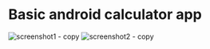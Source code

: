 # Basic android calculator app

![screenshot1 - copy](https://user-images.githubusercontent.com/37304526/37707051-a63af14e-2d27-11e8-81e0-a395f58599dc.png)  ![screenshot2 - copy](https://user-images.githubusercontent.com/37304526/37707073-bbdf9b58-2d27-11e8-8bc3-381cd36426b2.png)

